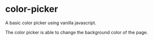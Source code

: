 # color-picker
A basic color picker using vanilla javascript.

The color picker is able to change the background color of the page. 
